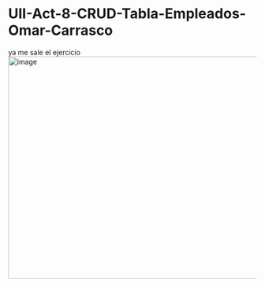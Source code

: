 # UII-Act-8-CRUD-Tabla-Empleados-Omar-Carrasco
ya me sale el ejercicio
<img width="1920" height="451" alt="image" src="https://github.com/user-attachments/assets/2726c035-2207-40c9-bbba-474931528f69" />
